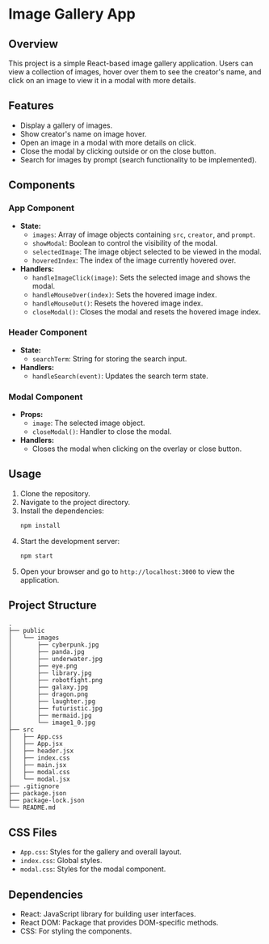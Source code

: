 # Image Gallery App

## Overview
This project is a simple React-based image gallery application. Users can view a collection of images, hover over them to see the creator's name, and click on an image to view it in a modal with more details.

## Features
- Display a gallery of images.
- Show creator's name on image hover.
- Open an image in a modal with more details on click.
- Close the modal by clicking outside or on the close button.
- Search for images by prompt (search functionality to be implemented).

## Components
### App Component
- **State:**
  - `images`: Array of image objects containing `src`, `creator`, and `prompt`.
  - `showModal`: Boolean to control the visibility of the modal.
  - `selectedImage`: The image object selected to be viewed in the modal.
  - `hoveredIndex`: The index of the image currently hovered over.
- **Handlers:**
  - `handleImageClick(image)`: Sets the selected image and shows the modal.
  - `handleMouseOver(index)`: Sets the hovered image index.
  - `handleMouseOut()`: Resets the hovered image index.
  - `closeModal()`: Closes the modal and resets the hovered image index.

### Header Component
- **State:**
  - `searchTerm`: String for storing the search input.
- **Handlers:**
  - `handleSearch(event)`: Updates the search term state.

### Modal Component
- **Props:**
  - `image`: The selected image object.
  - `closeModal()`: Handler to close the modal.
- **Handlers:**
  - Closes the modal when clicking on the overlay or close button.

## Usage
1. Clone the repository.
2. Navigate to the project directory.
3. Install the dependencies:
   ```bash
   npm install
   ```
4. Start the development server:
   ```bash
   npm start
   ```
5. Open your browser and go to `http://localhost:3000` to view the application.

## Project Structure
```plaintext
.
├── public
│   └── images
│       ├── cyberpunk.jpg
│       ├── panda.jpg
│       ├── underwater.jpg
│       ├── eye.png
│       ├── library.jpg
│       ├── robotfight.png
│       ├── galaxy.jpg
│       ├── dragon.png
│       ├── laughter.jpg
│       ├── futuristic.jpg
│       ├── mermaid.jpg
│       └── image1_0.jpg
├── src
│   ├── App.css
│   ├── App.jsx
│   ├── header.jsx
│   ├── index.css
│   ├── main.jsx
│   ├── modal.css
│   └── modal.jsx
├── .gitignore
├── package.json
├── package-lock.json
└── README.md
```

## CSS Files
- `App.css`: Styles for the gallery and overall layout.
- `index.css`: Global styles.
- `modal.css`: Styles for the modal component.

## Dependencies
- React: JavaScript library for building user interfaces.
- React DOM: Package that provides DOM-specific methods.
- CSS: For styling the components.

